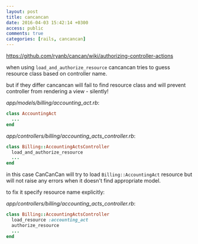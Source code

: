 ```yaml
---
layout: post
title: cancancan
date: 2016-04-03 15:42:14 +0300
access: public
comments: true
categories: [rails, cancancan]
---
```


<https://github.com/ryanb/cancan/wiki/authorizing-controller-actions>

when using `load_and_authorize_resource` cancancan tries to guess resource
class based on controller name.

but if they differ cancancan will fail to find resource class and
will prevent controller from rendering a view - silently!

_app/models/billing/accounting_act.rb_:

```ruby
class AccountingAct
  ...
end
```

_app/controllers/billing/accounting_acts_controller.rb_:

```ruby
class Billing::AccountingActsController
  load_and_authorize_resource
  ...
end
```

in this case CanCanCan will try to load `Billing::AccountingAct` resource
but will not raise any errors when it doesn't find appropriate model.

to fix it specify resource name explicitly:

_app/controllers/billing/accounting_acts_controller.rb_:

```ruby
class Billing::AccountingActsController
  load_resource :accounting_act
  authorize_resource
  ...
end
```
